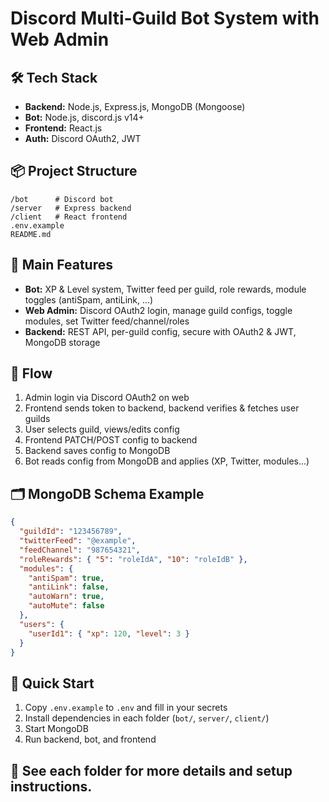 # Discord Multi-Guild Bot System with Web Admin

## 🛠 Tech Stack
- **Backend:** Node.js, Express.js, MongoDB (Mongoose)
- **Bot:** Node.js, discord.js v14+
- **Frontend:** React.js
- **Auth:** Discord OAuth2, JWT

## 📦 Project Structure
```
/bot      # Discord bot
/server   # Express backend
/client   # React frontend
.env.example
README.md
```

## 🌟 Main Features
- **Bot:** XP & Level system, Twitter feed per guild, role rewards, module toggles (antiSpam, antiLink, ...)
- **Web Admin:** Discord OAuth2 login, manage guild configs, toggle modules, set Twitter feed/channel/roles
- **Backend:** REST API, per-guild config, secure with OAuth2 & JWT, MongoDB storage

## 🔄 Flow
1. Admin login via Discord OAuth2 on web
2. Frontend sends token to backend, backend verifies & fetches user guilds
3. User selects guild, views/edits config
4. Frontend PATCH/POST config to backend
5. Backend saves config to MongoDB
6. Bot reads config from MongoDB and applies (XP, Twitter, modules...)

## 🗂️ MongoDB Schema Example
```json
{
  "guildId": "123456789",
  "twitterFeed": "@example",
  "feedChannel": "987654321",
  "roleRewards": { "5": "roleIdA", "10": "roleIdB" },
  "modules": {
    "antiSpam": true,
    "antiLink": false,
    "autoWarn": true,
    "autoMute": false
  },
  "users": {
    "userId1": { "xp": 120, "level": 3 }
  }
}
```

## 🚀 Quick Start
1. Copy `.env.example` to `.env` and fill in your secrets
2. Install dependencies in each folder (`bot/`, `server/`, `client/`)
3. Start MongoDB
4. Run backend, bot, and frontend

## 📖 See each folder for more details and setup instructions. 